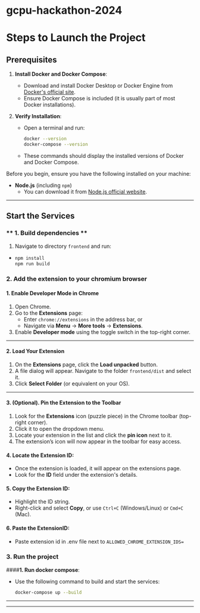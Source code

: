 # gcpu-hackathon-2024
# **Steps to Launch the Project**

## **Prerequisites**
1. **Install Docker and Docker Compose**:
   - Download and install Docker Desktop or Docker Engine from [Docker's official site](https://www.docker.com/).
   - Ensure Docker Compose is included (it is usually part of most Docker installations).

2. **Verify Installation**:
   - Open a terminal and run:
     ```bash
     docker --version
     docker-compose --version
     ```
   - These commands should display the installed versions of Docker and Docker Compose.
  
Before you begin, ensure you have the following installed on your machine:

- **Node.js** (including `npm`)
  - You can download it from [Node.js official website](https://nodejs.org/).

---

## **Start the Services**

### ** 1. Build dependencies **

1. Navigate to directory ```frontend``` and run:
  - ```bash
    npm install
    npm run build
    ```
### **2. Add the extension to your chromium browser**

#### **1. Enable Developer Mode in Chrome**
1. Open Chrome.
2. Go to the **Extensions** page:
   - Enter `chrome://extensions` in the address bar, or
   - Navigate via **Menu** → **More tools** → **Extensions**.
3. Enable **Developer mode** using the toggle switch in the top-right corner.

---

#### **2. Load Your Extension**
1. On the **Extensions** page, click the **Load unpacked** button.
2. A file dialog will appear. Navigate to the folder `frontend/dist` and select it.
3. Click **Select Folder** (or equivalent on your OS).


---

#### **3. (Optional). Pin the Extension to the Toolbar**
1. Look for the **Extensions** icon (puzzle piece) in the Chrome toolbar (top-right corner).
2. Click it to open the dropdown menu.
3. Locate your extension in the list and click the **pin icon** next to it.
4. The extension’s icon will now appear in the toolbar for easy access.

#### **4. Locate the Extension ID**:
   - Once the extension is loaded, it will appear on the extensions page.
   - Look for the **ID** field under the extension's details.

#### **5. Copy the Extension ID**:
   - Highlight the ID string.
   - Right-click and select **Copy**, or use `Ctrl+C` (Windows/Linux) or `Cmd+C` (Mac).

#### **6. Paste the ExtensionID**:
   - Paste extension id in .env file next to `ALLOWED_CHROME_EXTENSION_IDS=`


### 3. Run the project
####**1. Run docker compose**:
   - Use the following command to build and start the services:
     ```bash
     docker-compose up --build
     ```
---


---

